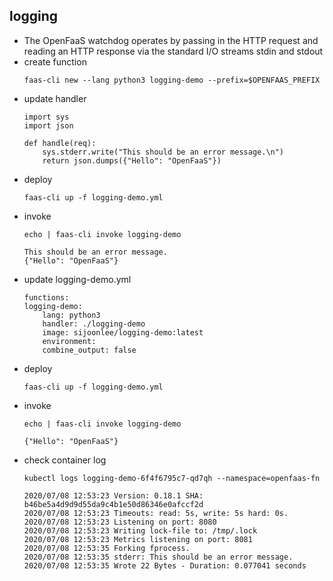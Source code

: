 ## logging
- The OpenFaaS watchdog operates by passing in the HTTP request and reading an HTTP response via the standard I/O streams stdin and stdout
- create function
    ```
    faas-cli new --lang python3 logging-demo --prefix=$OPENFAAS_PREFIX
    ```
- update handler
    ```
    import sys
    import json

    def handle(req):
        sys.stderr.write("This should be an error message.\n")
        return json.dumps({"Hello": "OpenFaaS"})
    ```
- deploy
    ```
    faas-cli up -f logging-demo.yml
    ```
- invoke
    ```
    echo | faas-cli invoke logging-demo
    ```
    ```
    This should be an error message.
    {"Hello": "OpenFaaS"}
    ```
- update logging-demo.yml
    ```
    functions:
    logging-demo:
        lang: python3
        handler: ./logging-demo
        image: sijoonlee/logging-demo:latest
        environment:
        combine_output: false
    ```
- deploy
    ```
    faas-cli up -f logging-demo.yml
    ```
- invoke
    ```
    echo | faas-cli invoke logging-demo
    ```
    ```
    {"Hello": "OpenFaaS"}
    ```
- check container log
    ```
    kubectl logs logging-demo-6f4f6795c7-qd7qh --namespace=openfaas-fn
    ```
    ```
    2020/07/08 12:53:23 Version: 0.18.1	SHA: b46be5a4d9d9d55da9c4b1e50d86346e0afccf2d
    2020/07/08 12:53:23 Timeouts: read: 5s, write: 5s hard: 0s.
    2020/07/08 12:53:23 Listening on port: 8080
    2020/07/08 12:53:23 Writing lock-file to: /tmp/.lock
    2020/07/08 12:53:23 Metrics listening on port: 8081
    2020/07/08 12:53:35 Forking fprocess.
    2020/07/08 12:53:35 stderr: This should be an error message.
    2020/07/08 12:53:35 Wrote 22 Bytes - Duration: 0.077041 seconds
    ```
